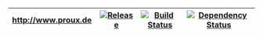 |http://www.proux.de|[![Release](http://img.shields.io/github/release/proux/www.proux.de.svg?style=flat-square)](https://github.com/proux/www.proux.de/releases)|[![Build Status](http://img.shields.io/travis/proux/www.proux.de.svg?style=flat-square)](https://travis-ci.org/proux/www.proux.de)| [![Dependency Status](http://img.shields.io/gemnasium/proux/www.proux.de.svg?style=flat-square)](https://gemnasium.com/proux/www.proux.de)|
|-----|-----|-------|------|
